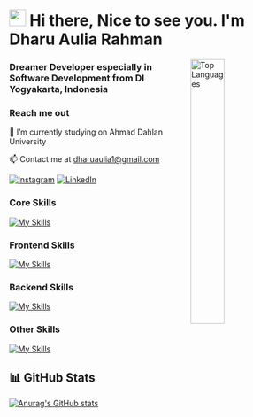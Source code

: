 <h1><img src="https://emojis.slackmojis.com/emojis/images/1531849430/4246/blob-sunglasses.gif?1531849430" width="30"/> Hi there, Nice to see you. I'm Dharu Aulia Rahman </h1>

<img align="right" width="35%" src="https://github-readme-stats.vercel.app/api/top-langs/?username=hanyarui&langs_count=10&theme=midnight-purple&hide_border=true&locale=en&custom_title=My%20Top%20%Languages" alt="Top Languages" />

<h3>Dreamer Developer especially in Software Development from DI Yogyakarta, Indonesia <img src="https://cdn-icons-png.flaticon.com/512/323/323372.png" width="15"/></h3>

<h3>Reach me out</h3>

🔭 I’m currently studying on Ahmad Dahlan University<br>

📫 Contact me at [dharuaulia1@gmail.com](mailto:dharuaulia1@gmail.com)

[![Instagram](https://img.shields.io/badge/Instagram-%23E4405F.svg?logo=Instagram&logoColor=white)](https://instagram.com/ndhruine) [![LinkedIn](https://custom-icon-badges.demolab.com/badge/LinkedIn-0A66C2?logo=linkedin-white&logoColor=fff)](www.linkedin.com/in/ndhruine)

### Core Skills

[![My Skills](https://skillicons.dev/icons?i=git,js,python,java,kotlin)](https://skillicons.dev)

### Frontend Skills

[![My Skills](https://skillicons.dev/icons?i=figma,html,css,react,bootstrap,tailwind)](https://skillicons.dev)

### Backend Skills

[![My Skills](https://skillicons.dev/icons?i=nodejs,express,mysql,mongodb,firebase,linux,gradle)](https://skillicons.dev)

### Other Skills

[![My Skills](https://skillicons.dev/icons?i=ai,ps,pr)](https://skillicons.dev)

<h2>📊 GitHub Stats</h2>

[![Anurag's GitHub stats](https://github-readme-stats.vercel.app/api?username=hanyarui&show_icons=true&theme=midnight-purple&hide_border=true&include_all_commits=true)](https://github.com/anuraghazra/github-readme-stats)
